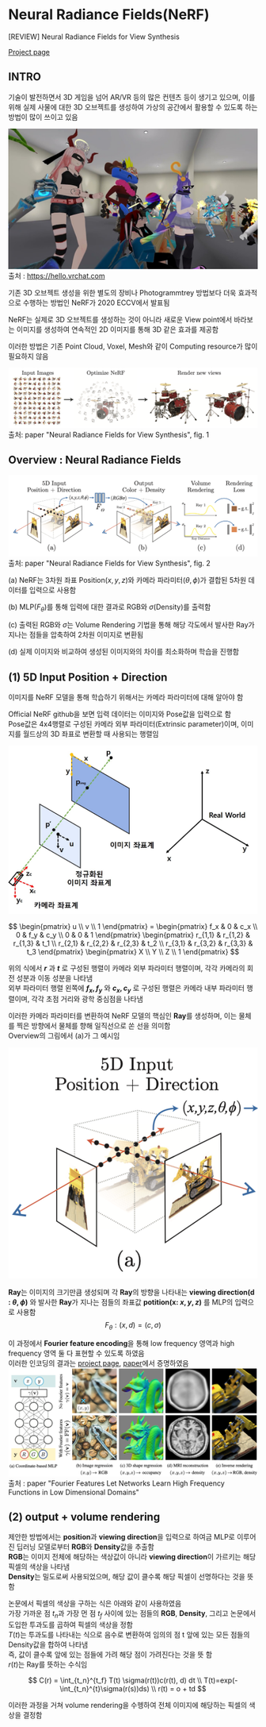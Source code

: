 # Neural Radiance Fields(NeRF)
[REVIEW] Neural Radiance Fields for View Synthesis 

[Project page](https://www.matthewtancik.com/nerf)

## INTRO
기술이 발전하면서 3D 게임을 넘어 AR/VR 등의 많은 컨텐츠 등이 생기고 있으며, 이를 위해 실제 사물에 대한 3D 오브젝트를 생성하여 가상의 공간에서 활용할 수 있도록 하는 방법이 많이 쓰이고 있음

![VR CHAT](./image/vrchat.jpg "VR CHAT")
출처 : https://hello.vrchat.com

기존 3D 오브젝트 생성을 위한 별도의 장비나 Photogrammtrey 방법보다 더욱 효과적으로 수행하는 방법인 NeRF가 2020 ECCV에서 발표됨

NeRF는 실제로 3D 오브젝트를 생성하는 것이 아니라 새로운 View point에서 바라보는 이미지를 생성하여 연속적인 2D 이미지를 통해 3D 같은 효과를 제공함

이러한 방법은 기존 Point Cloud, Voxel, Mesh와 같이 Computing resource가 많이 필요하지 않음

![NeRF Method](./image/NeRF%20method.png)  
출처: paper "Neural Radiance Fields for View Synthesis", fig. 1

## Overview : Neural Radiance Fields
![Oerview:NeRF](./image/overview_nerf.png)  
출처: paper "Neural Radiance Fields for View Synthesis", fig. 2

(a) NeRF는 3차원 좌표 Position($x, y, z$)와 카메라 파라미터($\theta, \phi$)가 결합된 5차원 데이터를 입력으로 사용함

(b) MLP($F_\theta$)를 통해 입력에 대한 결과로 RGB와 $\sigma$(Density)를 출력함 

(c) 출력된 RGB와 $\sigma$는 Volume Rendering 기법을 통해 해당 각도에서 발사한 Ray가 지나는 점들을 압축하여 2차원 이미지로 변환됨

(d) 실제 이미지와 비교하여 생성된 이미지와의 차이를 최소화하며 학습을 진행함

## (1) 5D Input Position + Direction
이미지를 NeRF 모델을 통해 학습하기 위해서는 카메라 파라미터에 대해 알아야 함

Official NeRF github을 보면 입력 데이터는 이미지와 Pose값을 입력으로 함  
Pose값은 4x4행렬로 구성된 카메라 외부 파라미터(Extrinsic parameter)이며, 이미지를 월드상의 3D 좌표로 변환할 때 사용되는 행렬임

![Coordinates](./image/Camera.jpg)

$$
\begin{pmatrix} 
        u \\ 
        v \\
        1 
    \end{pmatrix} = 
\begin{pmatrix} 
        f_x & 0   & c_x \\
        0   & f_y & c_y \\
        0   & 0   & 1
    \end{pmatrix}
\begin{pmatrix} 
        r_{1,1} & r_{1,2} & r_{1,3} & t_1 \\
        r_{2,1} & r_{2,2} & r_{2,3} & t_2 \\
        r_{3,1} & r_{3,2} & r_{3,3} & t_3
    \end{pmatrix}
\begin{pmatrix} 
        X \\
        Y \\
        Z \\
        1 
    \end{pmatrix}
$$


위의 식에서 **$r$** 과 **$t$** 로 구성된 행렬이 카메라 외부 파라미터 행렬이며, 각각 카메라의 회전 성분과 이동 성분을 나타냄  
외부 파라미터 행렬 왼쪽에 **$f_x, f_y$** 와 **$c_x, c_y$** 로 구성된 행렬은 카메라 내부 파라미터 행렬이며, 각각 초점 거리와 광학 중심점을 나타냄

이러한 카메라 파라미터를 변환하여 NeRF 모델의 핵심인 **Ray**를 생성하며, 이는 물체를 찍은 방향에서 물체를 향해 일직선으로 쏜 선을 의미함  
Overview의 그림에서 (a)가 그 예시임  
<p align="center">
    <img src="./image/overview_a.png">
</p>

**Ray**는 이미지의 크기만큼 생성되며 각 **Ray**의 방향을 나타내는 **viewing direction(d : $\theta, \phi$)** 와 발사한 **Ray**가 지나는 점들의 좌표값 **potition(x: $x, y, z$)** 를 MLP의 입력으로 사용함
$$F_\theta : (x, d) = (c, \sigma)$$

이 과정에서 **Fourier feature encoding**을 통해 low frequency 영역과 high frequency 영역 둘 다 표현할 수 있도록 하였음  
이러한 인코딩의 결과는 [project page](https://bmild.github.io/fourfeat/), [paper](https://arxiv.org/abs/2006.10739)에서 증명하였음  
![Fourier Encoding](./image/fourier_feature_encoding.png) 
출처 : paper "Fourier Features Let Networks Learn
High Frequency Functions in Low Dimensional Domains"

## (2) output + volume rendering
제안한 방법에서는 **position**과 **viewing direction**을 입력으로 하여금 MLP로 이루어진 딥러닝 모델로부터 **RGB**와 **Density**값을 추출함</br>
**RGB**는 이미지 전체에 해당하는 색상값이 아니라 **viewing direction**이 가르키는 해당 픽셀의 색상을 나타냄</br>
**Density**는 밀도로써 사용되었으며, 해당 값이 클수록 해당 픽셀이 선명하다는 것을 뜻함


논문에서 픽셀의 색상을 구하는 식은 아래와 같이 사용하였음</br>
가장 가까운 점 $t_n$과 가장 먼 점 $t_f$ 사이에 있는 점들의 **RGB**, **Density**, 그리고 논문에서 도입한 투과도를 곱하여 픽셀의 색상을 정함</br>
$T(t)$는 투과도를 나타내는 식으로 음수로 변환하여 임의의 점 t 앞에 있는 모든 점들의 Density값을 합하여 나타냄</br>
즉, 값이 클수록 앞에 있는 점들에 가려 해당 점이 가려진다는 것을 뜻 함</br>
$r(t)$는 Ray를 뜻하는 수식임

$$
C(r) = \int_{t_n}^{t_f} T(t) \sigma(r(t))c(r(t), d) dt \\
T(t)=exp(-\int_{t_n}^{t}\sigma(r(s))ds) \\
r(t) = o + td
$$

이러한 과정을 거쳐 volume rendering을 수헹하여 전체 이미지에 해당하는 픽셀의 색상을 결정함
